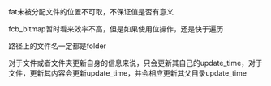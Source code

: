 fat未被分配文件的位置不可取，不保证值是否有意义

fcb_bitmap暂时看来效率不高，但是如果使用位操作，还是快于遍历

路径上的文件名一定都是folder

对于文件或者文件夹更新自身的信息来说，只会更新其自己的update_time，对于文件，更新其内容会更新update_time，并会相应更新其父目录update_time